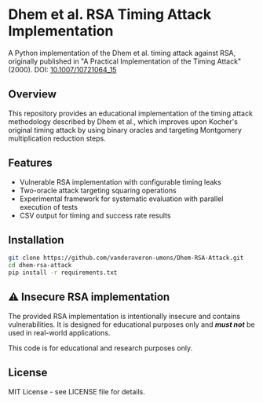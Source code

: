 # Dhem et al. RSA Timing Attack Implementation

A Python implementation of the Dhem et al. timing attack against RSA, originally published in "A Practical Implementation of the Timing Attack" (2000). DOI: [10.1007/10721064_15](https://doi.org/10.1007/10721064_15)

## Overview

This repository provides an educational implementation of the timing attack methodology described by Dhem et al., which improves upon Kocher's original timing attack by using binary oracles and targeting Montgomery multiplication reduction steps.

## Features

- Vulnerable RSA implementation with configurable timing leaks
- Two-oracle attack targeting squaring operations  
- Experimental framework for systematic evaluation with parallel execution of tests
- CSV output for timing and success rate results

## Installation

```bash
git clone https://github.com/vanderaveron-umons/Dhem-RSA-Attack.git
cd dhem-rsa-attack
pip install -r requirements.txt
```

## ⚠️ Insecure RSA implementation
The provided RSA implementation is intentionally insecure and contains vulnerabilities.
It is designed for educational purposes only and **_must not_** be used in real-world applications.

This code is for educational and research purposes only. 

## License
MIT License - see LICENSE file for details.